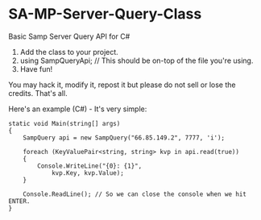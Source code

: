 SA-MP-Server-Query-Class
========================

Basic Samp Server Query API for C#


1. Add the class to your project.
2. using SampQueryApi; // This should be on-top of the file you're using.
3. Have fun!

You may hack it, modify it, repost it but please do not sell or lose the credits. That's all.

Here's an example (C#) - It's very simple:
```
static void Main(string[] args)
{
    SampQuery api = new SampQuery("66.85.149.2", 7777, 'i');

    foreach (KeyValuePair<string, string> kvp in api.read(true))
    {
        Console.WriteLine("{0}: {1}",
            kvp.Key, kvp.Value);
    }

    Console.ReadLine(); // So we can close the console when we hit ENTER.
}
```
